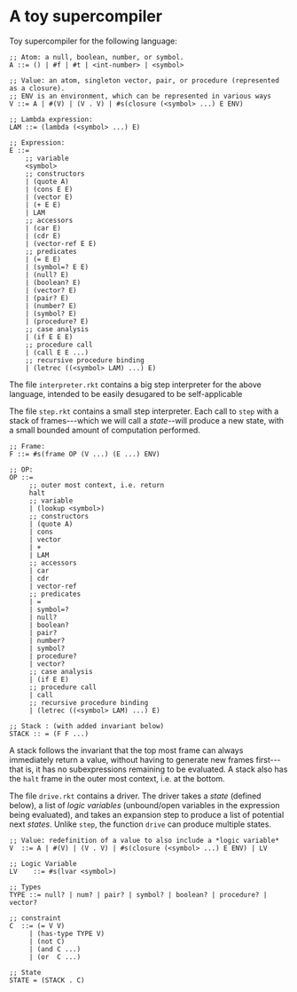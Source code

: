 # A toy supercompiler

Toy supercompiler for the following language:

```
;; Atom: a null, boolean, number, or symbol.
A ::= () | #f | #t | <int-number> | <symbol>

;; Value: an atom, singleton vector, pair, or procedure (represented as a closure).
;; ENV is an environment, which can be represented in various ways
V ::= A | #(V) | (V . V) | #s(closure (<symbol> ...) E ENV)

;; Lambda expression:
LAM ::= (lambda (<symbol> ...) E)

;; Expression:
E ::=
    ;; variable
    <symbol>
    ;; constructors
    | (quote A)
    | (cons E E)
    | (vector E)
    | (+ E E)
    | LAM
    ;; accessors
    | (car E)
    | (cdr E)
    | (vector-ref E E)
    ;; predicates
    | (= E E)
    | (symbol=? E E)
    | (null? E)
    | (boolean? E)
    | (vector? E)
    | (pair? E)
    | (number? E)
    | (symbol? E)
    | (procedure? E)
    ;; case analysis
    | (if E E E)
    ;; procedure call
    | (call E E ...)
    ;; recursive procedure binding
    | (letrec ((<symbol> LAM) ...) E)
```

The file `interpreter.rkt` contains a big step interpreter for the above language, 
intended to be easily desugared to be self-applicable


The file `step.rkt` contains a small step interpreter. Each call to `step`
with a stack of frames---which we will call a *state*--will produce a new
state, with a small bounded amount of computation performed.

```
;; Frame:
F ::= #s(frame OP (V ...) (E ...) ENV)

;; OP: 
OP ::= 
     ;; outer most context, i.e. return
     halt
     ;; variable
     | (lookup <symbol>)
     ;; constructors
     | (quote A)
     | cons
     | vector
     | +
     | LAM
     ;; accessors
     | car
     | cdr
     | vector-ref
     ;; predicates
     | =
     | symbol=?
     | null?
     | boolean?
     | pair?
     | number?
     | symbol?
     | procedure?
     | vector?
     ;; case analysis
     | (if E E)
     ;; procedure call
     | call
     ;; recursive procedure binding
     | (letrec ((<symbol> LAM) ...) E)

;; Stack : (with added invariant below)
STACK :: = (F F ...)
```

A stack follows the invariant that the top most frame can always
immediately return a value, without having to generate new frames first---
that is, it has no subexpressions remaining to be evaluated.
A stack also has the `halt` frame  in the outer most context, i.e. at the bottom.


The file `drive.rkt` contains a driver. The driver takes a *state* (defined below),
a list of *logic variables* (unbound/open variables in the expression being evaluated),
and takes an expansion step to produce a list of potential next *states*.
Unlike `step`, the function `drive` can produce multiple states.

```
;; Value: redefinition of a value to also include a *logic variable*
V  ::= A | #(V) | (V . V) | #s(closure (<symbol> ...) E ENV) | LV

;; Logic Variable
LV    ::= #s(lvar <symbol>)

;; Types
TYPE ::= null? | num? | pair? | symbol? | boolean? | procedure? | vector?

;; constraint
C  ::= (= V V)
     | (has-type TYPE V)
     | (not C)
     | (and C ...)
     | (or  C ...)

;; State
STATE = (STACK . C)
```


